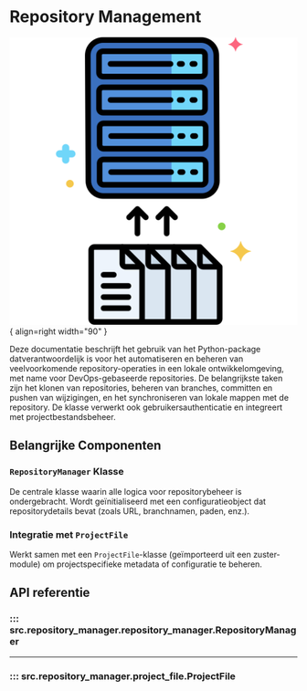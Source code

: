 # Repository Management

![Repository](images/repository.png){ align=right width="90" }

Deze documentatie beschrijft het gebruik van het Python-package datverantwoordelijk is voor het automatiseren en beheren van veelvoorkomende repository-operaties in een lokale ontwikkelomgeving, met name voor DevOps-gebaseerde repositories. De belangrijkste taken zijn het klonen van repositories, beheren van branches, committen en pushen van wijzigingen, en het synchroniseren van lokale mappen met de repository. De klasse verwerkt ook gebruikersauthenticatie en integreert met projectbestandsbeheer.

## Belangrijke Componenten

### `RepositoryManager` Klasse

De centrale klasse waarin alle logica voor repositorybeheer is ondergebracht. Wordt geïnitialiseerd met een configuratieobject dat repositorydetails bevat (zoals URL, branchnamen, paden, enz.).


### Integratie met `ProjectFile`

Werkt samen met een `ProjectFile`-klasse (geïmporteerd uit een zuster-module) om projectspecifieke metadata of configuratie te beheren.

## API referentie

### ::: src.repository_manager.repository_manager.RepositoryManager

---

### ::: src.repository_manager.project_file.ProjectFile
